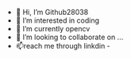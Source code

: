 - 👋 Hi, I’m Github28038
- 👀 I’m interested in coding
- 🌱 I’m currently opencv
- 💞️ I’m looking to collaborate on ...
- 📫reach me through linkdin -

<!---
Github28038/Github28038 is a ✨ special ✨ repository because its `README.md` (this file) appears on your GitHub profile.
You can click the Preview link to take a look at your changes.
--->
